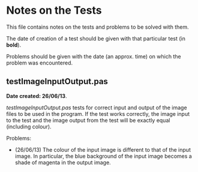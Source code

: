 Notes on the Tests
====================

This file contains notes on the tests and problems to be solved with them.

The date of creation of a test should be given with that particular test (in **bold**).

Problems should be given with the date (an approx. time) on which the problem was encountered.

testImageInputOutput.pas
--------------------------

**Date created: 26/06/13**.

*testImageInputOutput.pas* tests for correct input and output of the image files to be used in the program. If the test works correctly, the image input to the test and the image output from the test will be exactly equal (including colour).

Problems:

* (26/06/13) The colour of the input image is different to that of the input image. In particular, the blue background of the input image becomes a shade of magenta in the output image.
